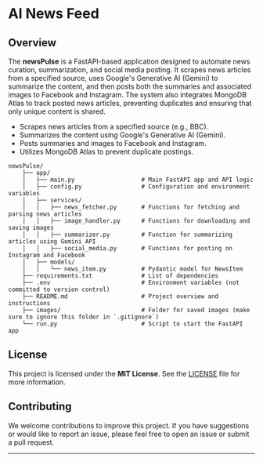 # **AI News Feed**

## Overview

The **newsPulse** is a FastAPI-based application designed to automate news curation, summarization, and social media posting. It scrapes news articles from a specified source, uses Google's Generative AI (Gemini) to summarize the content, and then posts both the summaries and associated images to Facebook and Instagram. The system also integrates MongoDB Atlas to track posted news articles, preventing duplicates and ensuring that only unique content is shared.

- Scrapes news articles from a specified source (e.g., BBC).
- Summarizes the content using Google's Generative AI (Gemini).
- Posts summaries and images to Facebook and Instagram.
- Utilizes MongoDB Atlas to prevent duplicate postings.

```
newsPulse/
    ├── app/
    │   ├── main.py                   # Main FastAPI app and API logic
    │   ├── config.py                 # Configuration and environment variables
    │   ├── services/
    │   │   ├── news_fetcher.py       # Functions for fetching and parsing news articles
    │   │   ├── image_handler.py      # Functions for downloading and saving images
    │   │   ├── summarizer.py         # Function for summarizing articles using Gemini API
    │   │   ├── social_media.py       # Functions for posting on Instagram and Facebook
    │   ├── models/
    │   │   └── news_item.py          # Pydantic model for NewsItem
    ├── requirements.txt              # List of dependencies
    ├── .env                          # Environment variables (not committed to version control)
    ├── README.md                     # Project overview and instructions
    ├── images/                       # Folder for saved images (make sure to ignore this folder in `.gitignore`)
    └── run.py                        # Script to start the FastAPI app
```

## License

This project is licensed under the **MIT License**. See the [LICENSE](LICENSE) file for more information.

## Contributing

We welcome contributions to improve this project. If you have suggestions or would like to report an issue, please feel free to open an issue or submit a pull request.

---